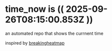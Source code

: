 # time_now is (( 2025-09-26T08:15:00.853Z ))

an automated repo that shows the currnent time

inspired by [breakingheatmap](https://github.com/breakingheatmap/breakingheatmap)